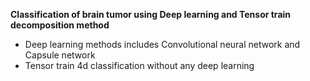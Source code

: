 **Classification of brain tumor using Deep learning and Tensor train decomposition method**

- Deep learning methods includes Convolutional neural network and Capsule network
- Tensor train 4d classification without any deep learning
